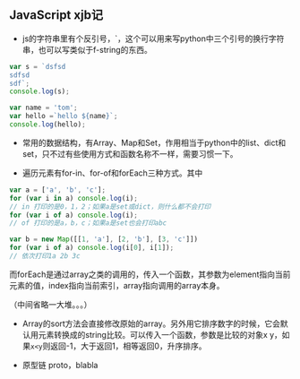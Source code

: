 ## JavaScript xjb记

- js的字符串里有个反引号，\`，这个可以用来写python中三个引号的换行字符串，也可以写类似于f-string的东西。

```javascript
var s = `dsfsd
sdfsd
sdf`;
console.log(s);

var name = 'tom';
var hello =`hello ${name}`;
console.log(hello);
```

- 常用的数据结构，有Array、Map和Set，作用相当于python中的list、dict和set，只不过有些使用方式和函数名称不一样，需要习惯一下。

- 遍历元素有for-in、for-of和forEach三种方式。其中
```javascript
var a = ['a', 'b', 'c'];
for (var i in a) console.log(i);
// in 打印的是0，1，2；如果a是set或dict，则什么都不会打印
for (var i of a) console.log(i);
// of 打印的是a，b，c；如果a是set也会打印abc

var b = new Map([[1, 'a'], [2, 'b'], [3, 'c']])
for (var i of a) console.log(i[0], i[1]);
// 依次打印1a 2b 3c
```
而forEach是通过array之类的调用的，传入一个函数，其参数为element指向当前元素的值，index指向当前索引，array指向调用的array本身。



（中间省略一大堆。。。）


- Array的sort方法会直接修改原始的array。另外用它排序数字的时候，它会默认用元素转换成的string比较。可以传入一个函数，参数是比较的对象x y，如果`x<y`则返回-1，大于返回1，相等返回0，升序排序。

- 原型链 proto，blabla

